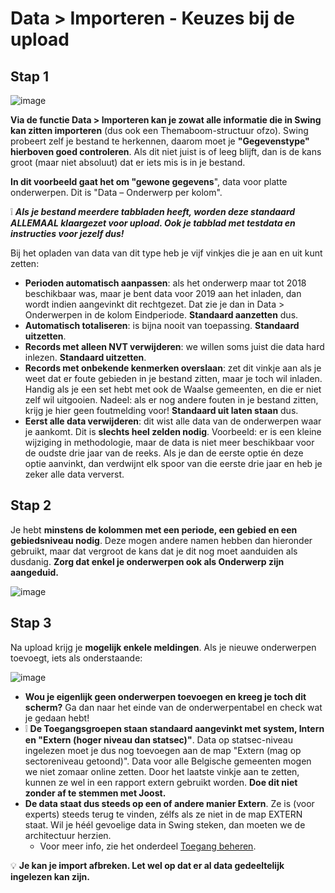 # Data > Importeren - Keuzes bij de upload

## Stap 1

![image](https://user-images.githubusercontent.com/77432663/112817072-56b85000-9082-11eb-9827-1aa2db4d2096.png)

**Via de functie Data > Importeren kan je zowat alle informatie die in Swing kan zitten importeren** (dus ook een Themaboom-structuur ofzo). Swing probeert zelf je bestand te herkennen, daarom moet je **&quot;Gegevenstype&quot; hierboven goed controleren**. Als dit niet juist is of leeg blijft, dan is de kans groot (maar niet absoluut) dat er iets mis is in je bestand.

**In dit voorbeeld gaat het om &quot;gewone gegevens**&quot;, data voor platte onderwerpen. Dit is &quot;Data – Onderwerp per kolom&quot;. 

❕ ***Als je bestand meerdere tabbladen heeft, worden deze standaard ALLEMAAL klaargezet voor upload. Ook je tabblad met testdata en instructies voor jezelf dus!***

Bij het opladen van data van dit type heb je vijf vinkjes die je aan en uit kunt zetten:

- **Perioden automatisch aanpassen**: als het onderwerp maar tot 2018 beschikbaar was, maar je bent data voor 2019 aan het inladen, dan wordt indien aangevinkt dit rechtgezet. Dat zie je dan in Data > Onderwerpen in de kolom Eindperiode. **Standaard aanzetten** dus.
- **Automatisch totaliseren**: is bijna nooit van toepassing. **Standaard uitzetten**.
- **Records met alleen NVT verwijderen**: we willen soms juist die data hard inlezen. **Standaard uitzetten**.
- **Records met onbekende kenmerken overslaan**: zet dit vinkje aan als je weet dat er foute gebieden in je bestand zitten, maar je toch wil inladen. Handig als je een set hebt met ook de Waalse gemeenten, en die er niet zelf wil uitgooien. Nadeel: als er nog andere fouten in je bestand zitten, krijg je hier geen foutmelding voor! **Standaard uit laten staan** dus.
- **Eerst alle data verwijderen**: dit wist alle data van de onderwerpen waar je aankomt. Dit is **slechts heel zelden nodig**. Voorbeeld: er is een kleine wijziging in methodologie, maar de data is niet meer beschikbaar voor de oudste drie jaar van de reeks. Als je dan de eerste optie én deze optie aanvinkt, dan verdwijnt elk spoor van die eerste drie jaar en heb je zeker alle data ververst.


## Stap 2

Je hebt **minstens de kolommen met een periode, een gebied en een gebiedsniveau nodig**. Deze mogen andere namen hebben dan hieronder gebruikt, maar dat vergroot de kans dat je dit nog moet aanduiden als dusdanig. **Zorg dat enkel je onderwerpen ook als Onderwerp zijn aangeduid.**

![image](https://user-images.githubusercontent.com/77432663/112817134-659f0280-9082-11eb-8291-5e07009df482.png)


## Stap 3

Na upload krijg je **mogelijk enkele meldingen**. Als je nieuwe onderwerpen toevoegt, iets als onderstaande:

![image](https://user-images.githubusercontent.com/77432663/112817163-6df73d80-9082-11eb-8cb7-b595d201eaf6.png)


- **Wou je eigenlijk geen onderwerpen toevoegen en kreeg je toch dit scherm?** Ga dan naar het einde van de onderwerpentabel en check wat je gedaan hebt!
- ❕ **De Toegangsgroepen staan standaard aangevinkt met system, Intern en &quot;Extern (hoger niveau dan statsec)&quot;**. Data op statsec-niveau ingelezen moet je dus nog toevoegen aan de map &quot;Extern (mag op sectoreniveau getoond)&quot;. Data voor alle Belgische gemeenten mogen we niet zomaar online zetten. Door het laatste vinkje aan te zetten, kunnen ze wel in een rapport extern gebruikt worden. **Doe dit niet zonder af te stemmen met Joost.**
- **De data staat dus steeds op een of andere manier Extern**. Ze is (voor experts) steeds terug te vinden, zélfs als ze niet in de map EXTERN staat. Wil je héél gevoelige data in Swing steken, dan moeten we de architectuur herzien.
  - Voor meer info, zie het onderdeel [Toegang beheren](https://github.com/provinciesincijfers/JiveDocumentation/tree/master/05.%20Themaboom%20-%20Toegang%20beheren).


:bulb: **Je kan je import afbreken. Let wel op dat er al data gedeeltelijk ingelezen kan zijn.**
